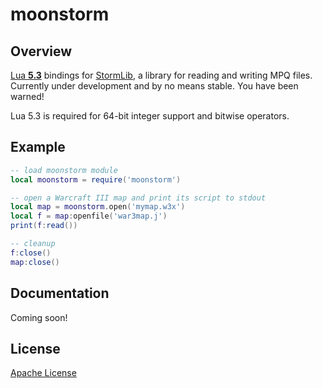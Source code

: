 # moonstorm
## Overview
[Lua **5.3**](http://www.lua.org/versions.html#5.3) bindings for [StormLib](https://github.com/stormlib/StormLib), a library for reading and writing MPQ files. Currently under development and by no means stable. You have been warned!

Lua 5.3 is required for 64-bit integer support and bitwise operators.

## Example
````lua
-- load moonstorm module
local moonstorm = require('moonstorm')

-- open a Warcraft III map and print its script to stdout
local map = moonstorm.open('mymap.w3x')
local f = map:openfile('war3map.j')
print(f:read())

-- cleanup
f:close()
map:close()
````

## Documentation
Coming soon!

## License
[Apache License](http://www.apache.org/licenses/LICENSE-2.0.html)
